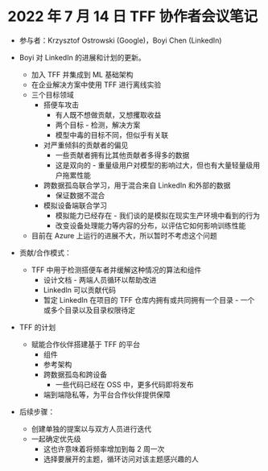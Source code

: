 # 2022 年 7 月 14 日 TFF 协作者会议笔记

- 参与者：Krzysztof Ostrowski (Google)，Boyi Chen (LinkedIn)

- Boyi 对 LinkedIn 的进展和计划的更新。

    - 加入 TFF 并集成到 ML 基础架构
    - 在企业解决方案中使用 TFF 进行离线实验
    - 三个目标领域
        - 搭便车攻击
            - 有人既不想做贡献，又想攫取收益
            - 两个目标 - 检测，解决方案
            - 模型中毒的目标不同，但似乎有关联
        - 对严重倾斜的贡献者的偏见
            - 一些贡献者拥有比其他贡献者多得多的数据
            - 这是双向的 - 重量级用户对模型的影响过大，但也有大量轻量级用户拖累性能
        - 跨数据孤岛联合学习，用于混合来自 LinkedIn 和外部的数据
            - 保证数据不混合
        - 模拟设备端联合学习
            - 模拟能力已经存在 - 我们谈的是模拟在现实生产环境中看到的行为
            - 改变设备处理能力等内容的分布，以评估它如何影响训练性能
    - 目前在 Azure 上运行的进展不大，所以暂时不考虑这个问题

- 贡献/合作模式：

    - TFF 中用于检测搭便车者并缓解这种情况的算法和组件
        - 设计文档 - 两端人员循环以帮助改进
        - LinkedIn 可以贡献代码
        - 暂定 LinkedIn 在项目的 TFF 仓库内拥有或共同拥有一个目录 - 一个或多个目录以及目录权限待定

- TFF 的计划

    - 赋能合作伙伴搭建基于 TFF 的平台
        - 组件
        - 参考架构
        - 跨数据孤岛和跨设备
            - 一些代码已经在 OSS 中，更多代码即将发布
        - 端到端隐私等，为平台合作伙伴提供保障

- 后续步骤：

    - 创建单独的提案以与双方人员进行迭代
    - 一起确定优先级
        - 这也许意味着将频率增加到每 2 周一次
        - 选择要展开的主题，循环访问对该主题感兴趣的人
